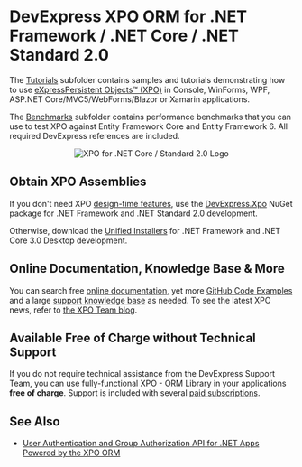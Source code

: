 # DevExpress XPO ORM for .NET Framework / .NET Core / .NET Standard 2.0

The [Tutorials](Tutorials) subfolder contains samples and tutorials demonstrating how to use [eXpressPersistent Objects™ (XPO)](https://www.devexpress.com/Products/NET/ORM/?utm_source=GitHub&utm_medium=ReadMe&utm_campaign=XPO&utm_content=Root) in Console, WinForms, WPF, ASP.NET Core/MVC5/WebForms/Blazor or Xamarin applications. 

The [Benchmarks](Benchmarks) subfolder contains performance benchmarks that you can use to test XPO against Entity Framework Core and Entity Framework 6. All required DevExpress references are included.

<p align="center">
  <img src="https://user-images.githubusercontent.com/5479762/32771815-03632fa0-c935-11e7-9f19-2297bd4cc3f5.png" alt="XPO for .NET Core / Standard 2.0 Logo"/>
</p>

## Obtain XPO Assemblies
If you don't need XPO [design-time features](https://docs.devexpress.com/XPO/14809/design-time-features), use the [DevExpress\.Xpo](https://www.nuget.org/packages/DevExpress.Xpo/) NuGet package for .NET Framework and .NET Standard 2.0 development.

Otherwise, download the [Unified Installers](https://www.devexpress.com/Products/Try/?utm_source=GitHub&utm_medium=ReadMe&utm_campaign=XPO&utm_content=Root) for .NET Framework and .NET Core 3.0 Desktop development.

## Online Documentation, Knowledge Base & More

You can search free [online documentation](https://docs.devexpress.com/XPO/), yet more [GitHub Code Examples](https://github.com/DevExpress-Examples?q=eXpress+Persistent+Objects) and a large [support knowledge base](https://www.devexpress.com/sc) as needed. To see the latest XPO news, refer to [the XPO Team blog](https://community.devexpress.com/blogs/xpo/default.aspx).

## Available Free of Charge without Technical Support
If you do not require technical assistance from the DevExpress Support Team, you can use fully-functional XPO - ORM Library in your applications **free of charge**. Support is included with several [paid subscriptions](https://www.devexpress.com/products/net/orm/?utm_source=GitHub&utm_medium=ReadMe&utm_campaign=XPO&utm_content=Root#Pricing).

## See Also
* [User Authentication and Group Authorization API for .NET Apps Powered by the XPO ORM](https://github.com/DevExpress-Examples/XAF_how-to-use-the-integrated-mode-of-the-security-system-in-non-xaf-applications-e4908)

